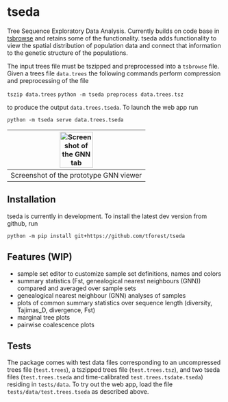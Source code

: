 # tseda

Tree Sequence Exploratory Data Analysis. Currently builds on code base
in [tsbrowse](https://github.com/tskit-dev/tsbrowse) and retains some
of the functionality. tseda adds functionality to view the spatial
distribution of population data and connect that information to the
genetic structure of the populations.

The input trees file must be tszipped and preprocessed into a
`tsbrowse` file. Given a trees file `data.trees` the following
commands perform compression and preprocessing of the file

`tszip data.trees`
`python -m tseda preprocess data.trees.tsz`

to produce the output `data.trees.tseda`. To launch the web app run

`python -m tseda serve data.trees.tseda`

<!-- markdownlint-disable MD033 -->

| <img src="./static/gnnpage.png" width="50%" alt="Screenshot of the GNN tab"> |
|:--:|
| Screenshot of the prototype GNN viewer |

<!-- markdownlint-enable MD033 -->

## Installation

tseda is currently in development. To install the latest dev version
from github, run

```{bash}
python -m pip install git+https://github.com/tforest/tseda
```

## Features (WIP)

- sample set editor to customize sample set definitions, names and
  colors
- summary statistics (Fst, genealogical nearest neighbours (GNN))
  compared and averaged over sample sets
- genealogical nearest neighbour (GNN) analyses of samples
- plots of common summary statistics over sequence length (diversity,
  Tajimas_D, divergence, Fst)
- marginal tree plots
- pairwise coalescence plots

## Tests

The package comes with test data files corresponding to an
uncompressed trees file (`test.trees`), a tszipped trees file
(`test.trees.tsz`), and two tseda files (`test.trees.tseda` and
time-calibrated `test.trees.tsdate.tseda`) residing in `tests/data`.
To try out the web app, load the file `tests/data/test.trees.tseda` as
described above.
